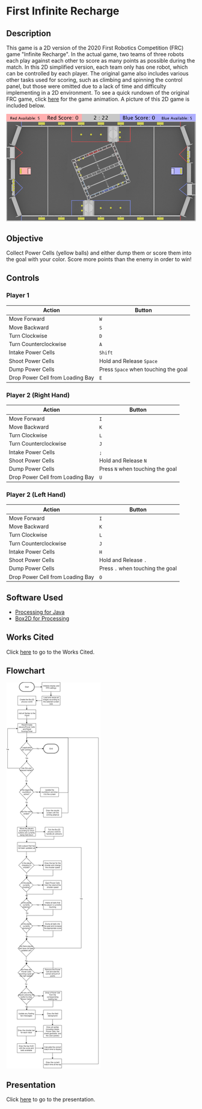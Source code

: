 # First Infinite Recharge

## Description

This game is a 2D version of the 2020 First Robotics Competition (FRC) game "Infinite Recharge". In the actual game, two teams of three robots each play against each other to score as many points as possible during the match. In this 2D simplified version, each team only has one robot, which can be controlled by each player. The original game also includes various other tasks used for scoring, such as climbing and spinning the control panel, but those were omitted due to a lack of time and difficulty implementing in a 2D environment. To see a quick rundown of the original FRC game, click [here](https://www.youtube.com/watch?v=gmiYWTmFRVE) for the game animation. A picture of this 2D game is included below.

![Game Screenshot](Game.png)

## Objective

Collect Power Cells (yellow balls) and either dump them or score them into the goal with your color. Score more points than the enemy in order to win!

## Controls

### Player 1

| Action                            | Button                                  |
| --------------------------------- | --------------------------------------- |
| Move Forward                      | `W`                                     |
| Move Backward                     | `S`                                     |
| Turn Clockwise                    | `D`                                     |
| Turn Counterclockwise             | `A`                                     |
| Intake Power Cells                | `Shift`                                 |
| Shoot Power Cells                 | Hold and Release `Space`                 |
| Dump Power Cells                  | Press `Space` when touching the goal    |
| Drop Power Cell from Loading Bay  | `E`                                     |

### Player 2 (Right Hand)

| Action                            | Button                                  |
| --------------------------------- | --------------------------------------- |
| Move Forward                      | `I`                                     |
| Move Backward                     | `K`                                     |
| Turn Clockwise                    | `L`                                     |
| Turn Counterclockwise             | `J`                                     |
| Intake Power Cells                | `;`                                     |
| Shoot Power Cells                 | Hold and Release `N`                    |
| Dump Power Cells                  | Press `N` when touching the goal        |
| Drop Power Cell from Loading Bay  | `U`                                     |

### Player 2 (Left Hand)

| Action                            | Button                                  |
| --------------------------------- | --------------------------------------- |
| Move Forward                      | `I`                                     |
| Move Backward                     | `K`                                     |
| Turn Clockwise                    | `L`                                     |
| Turn Counterclockwise             | `J`                                     |
| Intake Power Cells                | `H`                                     |
| Shoot Power Cells                 | Hold and Release `.`                    |
| Dump Power Cells                  | Press `.` when touching the goal        |
| Drop Power Cell from Loading Bay  | `O`                                     |

## Software Used

- [Processing for Java](https://processing.org/)
- [Box2D for Processing](https://github.com/shiffman/Box2D-for-Processing)

## Works Cited

Click [here](WorksCited.md) to go to the Works Cited.

## Flowchart

![Flowchart](FirstInfiniteRechargeFlowChart.png)

## Presentation

Click [here](https://docs.google.com/presentation/d/1kiGdNWPXd2bvWnxZ16XzsD0dnh-WlG_-NOs35DaB9YM/edit?usp=sharing) to go to the presentation.
